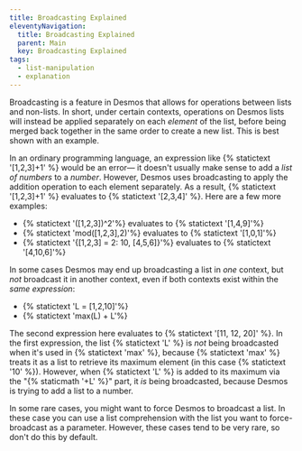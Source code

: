 ```yaml
---
title: Broadcasting Explained
eleventyNavigation:
  title: Broadcasting Explained
  parent: Main
  key: Broadcasting Explained
tags:
  - list-manipulation
  - explanation
---
```


Broadcasting is a feature in Desmos that allows for operations between lists and non-lists. In short, under certain contexts, operations on Desmos lists will instead be applied separately on each _element_ of the list, before being merged back together in the same order to create a new list. This is best shown with an example.

In an ordinary programming language, an expression like {% statictext '[1,2,3]+1' %} would be an error&mdash; it doesn't usually make sense to add a _list of numbers_ to a _number_. However, Desmos uses broadcasting to apply the addition operation to each element separately. As a result, {% statictext '[1,2,3]+1' %} evaluates to {% statictext '[2,3,4]' %}. Here are a few more examples:

- {% statictext '([1,2,3])^2'%} evaluates to {% statictext '[1,4,9]'%}
- {% statictext 'mod([1,2,3],2)'%} evaluates to {% statictext '[1,0,1]'%}
- {% statictext '{[1,2,3] = 2: 10, [4,5,6]}'%} evaluates to {% statictext '[4,10,6]'%}

In some cases Desmos may end up broadcasting a list in _one_ context, but _not_ broadcast it in another context, even if both contexts exist within the _same expression_:

- {% statictext 'L = [1,2,10]'%}
- {% statictext 'max(L) + L'%}

The second expression here evaluates to {% statictext '[11, 12, 20]' %}. In the first expression, the list {% statictext 'L' %} is _not_ being broadcasted when it's used in {% statictext 'max' %}, because {% statictext 'max' %} treats it as a list to retrieve its maximum element (in this case {% statictext '10' %}). However, when {% statictext 'L' %} is added to its maximum via the "{% staticmath '+L' %}" part, it _is_ being broadcasted, because Desmos is trying to add a list to a number.

In some rare cases, you might want to force Desmos to broadcast a list. In these case you can use a list comprehension with the list you want to force-broadcast as a parameter. However, these cases tend to be very rare, so don't do this by default.
